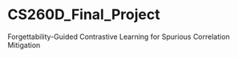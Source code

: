 # CS260D_Final_Project
Forgettability-Guided Contrastive Learning for Spurious Correlation Mitigation
